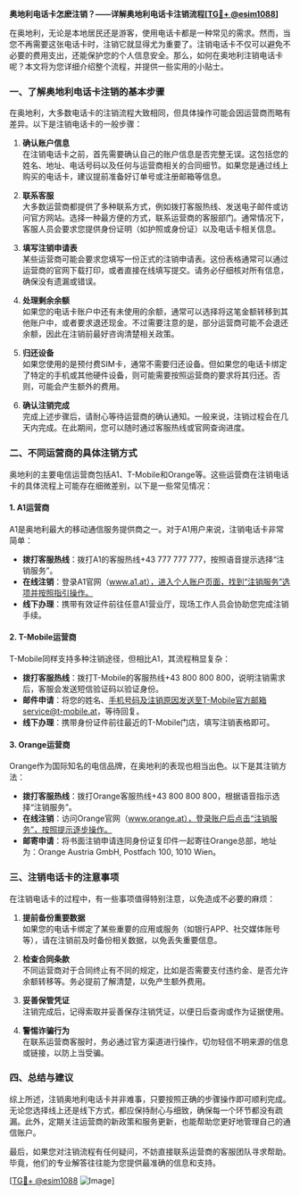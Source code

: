 **奥地利电话卡怎麽注销？——详解奥地利电话卡注销流程[[TG💪+ @esim1088](https://t.me/s/esim1088)]**

在奥地利，无论是本地居民还是游客，使用电话卡都是一种常见的需求。然而，当您不再需要这张电话卡时，注销它就显得尤为重要了。注销电话卡不仅可以避免不必要的费用支出，还能保护您的个人信息安全。那么，如何在奥地利注销电话卡呢？本文将为您详细介绍整个流程，并提供一些实用的小贴士。

### 一、了解奥地利电话卡注销的基本步骤

在奥地利，大多数电话卡的注销流程大致相同，但具体操作可能会因运营商而略有差异。以下是注销电话卡的一般步骤：

1. **确认账户信息**  
   在注销电话卡之前，首先需要确认自己的账户信息是否完整无误。这包括您的姓名、地址、电话号码以及任何与运营商相关的合同细节。如果您是通过线上购买的电话卡，建议提前准备好订单号或注册邮箱等信息。

2. **联系客服**  
   大多数运营商都提供了多种联系方式，例如拨打客服热线、发送电子邮件或访问官方网站。选择一种最方便的方式，联系运营商的客服部门。通常情况下，客服人员会要求您提供身份证明（如护照或身份证）以及电话卡相关信息。

3. **填写注销申请表**  
   某些运营商可能会要求您填写一份正式的注销申请表。这份表格通常可以通过运营商的官网下载打印，或者直接在线填写提交。请务必仔细核对所有信息，确保没有遗漏或错误。

4. **处理剩余余额**  
   如果您的电话卡账户中还有未使用的余额，通常可以选择将这笔金额转移到其他账户中，或者要求退还现金。不过需要注意的是，部分运营商可能不会退还余额，因此在注销前最好咨询清楚相关政策。

5. **归还设备**  
   如果您使用的是预付费SIM卡，通常不需要归还设备。但如果您的电话卡绑定了特定的手机或其他硬件设备，则可能需要按照运营商的要求将其归还。否则，可能会产生额外的费用。

6. **确认注销完成**  
   完成上述步骤后，请耐心等待运营商的确认通知。一般来说，注销过程会在几天内完成。在此期间，您可以随时通过客服热线或官网查询进度。

### 二、不同运营商的具体注销方式

奥地利的主要电信运营商包括A1、T-Mobile和Orange等。这些运营商在注销电话卡的具体流程上可能存在细微差别，以下是一些常见情况：

#### 1. A1运营商
A1是奥地利最大的移动通信服务提供商之一。对于A1用户来说，注销电话卡非常简单：

- **拨打客服热线**：拨打A1的客服热线+43 777 777 777，按照语音提示选择“注销服务”。
- **在线注销**：登录A1官网（www.a1.at），进入个人账户页面，找到“注销服务”选项并按照指引操作。
- **线下办理**：携带有效证件前往任意A1营业厅，现场工作人员会协助您完成注销手续。

#### 2. T-Mobile运营商
T-Mobile同样支持多种注销途径，但相比A1，其流程稍显复杂：

- **拨打客服热线**：拨打T-Mobile的客服热线+43 800 800 800，说明注销需求后，客服会发送短信验证码以验证身份。
- **邮件申请**：将您的姓名、手机号码及注销原因发送至T-Mobile官方邮箱service@t-mobile.at，等待回复。
- **线下办理**：携带身份证件前往最近的T-Mobile门店，填写注销表格即可。

#### 3. Orange运营商
Orange作为国际知名的电信品牌，在奥地利的表现也相当出色。以下是其注销方法：

- **拨打客服热线**：拨打Orange客服热线+43 800 800 800，根据语音指示选择“注销服务”。
- **在线注销**：访问Orange官网（www.orange.at），登录账户后点击“注销服务”，按照提示逐步操作。
- **邮寄申请**：将书面注销申请连同身份证复印件一起寄往Orange总部，地址为：Orange Austria GmbH, Postfach 100, 1010 Wien。

### 三、注销电话卡的注意事项

在注销电话卡的过程中，有一些事项值得特别注意，以免造成不必要的麻烦：

1. **提前备份重要数据**  
   如果您的电话卡绑定了某些重要的应用或服务（如银行APP、社交媒体账号等），请在注销前及时备份相关数据，以免丢失重要信息。

2. **检查合同条款**  
   不同运营商对于合同终止有不同的规定，比如是否需要支付违约金、是否允许余额转移等。务必提前了解清楚，以免产生额外费用。

3. **妥善保管凭证**  
   注销完成后，记得索取并妥善保存注销凭证，以便日后查询或作为证据使用。

4. **警惕诈骗行为**  
   在联系运营商客服时，务必通过官方渠道进行操作，切勿轻信不明来源的信息或链接，以防上当受骗。

### 四、总结与建议

综上所述，注销奥地利电话卡并非难事，只要按照正确的步骤操作即可顺利完成。无论您选择线上还是线下方式，都应保持耐心与细致，确保每一个环节都没有疏漏。此外，定期关注运营商的新政策和服务更新，也能帮助您更好地管理自己的通信账户。

最后，如果您对注销流程有任何疑问，不妨直接联系运营商的客服团队寻求帮助。毕竟，他们的专业解答往往能为您提供最准确的信息和支持。

[[TG💪+ @esim1088](https://t.me/s/esim1088) ![Image](https://i.postimg.cc/4NQfJmqS/Snipaste-2025-05-13-00-14-12.png)]